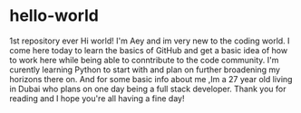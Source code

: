 # hello-world
1st repository ever 
Hi world! I'm Aey and im very new to the coding world. I come here today to learn the basics of GitHub and get a basic idea of how to work here while being 
able to conntribute to the code community. I'm curently learning Python to start with and plan on further broadening my horizons there on.
And for some basic info about me ,Im a 27 year old living in Dubai who plans on one day being a full stack developer.
Thank you for reading and I hope you're all having a fine  day!
